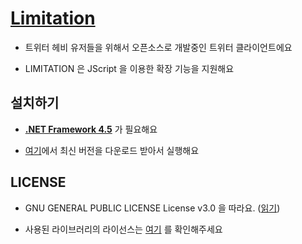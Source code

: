 # [Limitation](https://github.com/RyuaNerin/Limitation/releases/latest)

- 트위터 헤비 유저들을 위해서 오픈소스로 개발중인 트위터 클라이언트에요

- LIMITATION 은 JScript 을 이용한 확장 기능을 지원해요

## 설치하기

- [**.NET Framework 4.5**](http://www.microsoft.com/ko-kr/download/details.aspx?id=30653) 가 필요해요

- [여기](https://github.com/RyuaNerin/Limitation/releases/latest)에서 최신 버전을 다운로드 받아서 실행해요

## LICENSE

- GNU GENERAL PUBLIC LICENSE License v3.0 을 따라요. ([읽기](LICENSE.txt))

- 사용된 라이브러리의 라이선스는 [여기](LICENSE/) 를 확인해주세요
